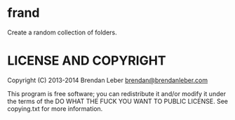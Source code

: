 # frand 

Create a random collection of folders.


# LICENSE AND COPYRIGHT

Copyright (C) 2013-2014 Brendan Leber <brendan@brendanleber.com>

This program is free software; you can redistribute it and/or modify it under
the terms of the DO WHAT THE FUCK YOU WANT TO PUBLIC LICENSE.
See copying.txt for more information.
